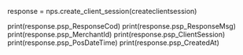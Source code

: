 
response = nps.create_client_session(createclientsession)

print(response.psp_ResponseCod)
print(response.psp_ResponseMsg)
print(response.psp_MerchantId)
print(response.psp_ClientSession)
print(response.psp_PosDateTime)
print(response.psp_CreatedAt)
